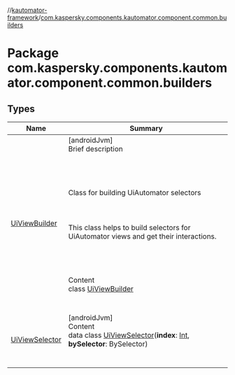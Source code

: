//[kautomator-framework](../index.md)/[com.kaspersky.components.kautomator.component.common.builders](index.md)



# Package com.kaspersky.components.kautomator.component.common.builders  


## Types  
  
|  Name|  Summary| 
|---|---|
| [UiViewBuilder](-ui-view-builder/index.md)| [androidJvm]  <br>Brief description  <br><br><br><br><br>Class for building UiAutomator selectors<br><br><br><br>This class helps to build selectors for UiAutomator views and get their interactions.<br><br><br><br>  <br>Content  <br>class [UiViewBuilder](-ui-view-builder/index.md)  <br><br><br>
| [UiViewSelector](-ui-view-selector/index.md)| [androidJvm]  <br>Content  <br>data class [UiViewSelector](-ui-view-selector/index.md)(**index**: [Int](https://kotlinlang.org/api/latest/jvm/stdlib/kotlin/-int/index.html), **bySelector**: BySelector)  <br><br><br>

